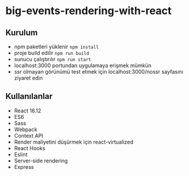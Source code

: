 # big-events-rendering-with-react

## Kurulum
- npm paketleri yüklenir
`npm install`
- proje build edilir
`npm run build`
- sunucu çalıştırılır
`npm run start`
- localhost:3000 portundan uygulamaya erişmek mümkün
- ssr olmayan görünümü test etmek için localhost:3000/nossr sayfasını ziyaret edin

## Kullanılanlar
- React 16.12
- ES6
- Sass
- Webpack
- Context API
- Render maliyetini düşürmek için react-virtualized
- React Hooks
- Eslint
- Server-side rendering
- Express
